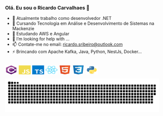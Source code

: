 ### Olá. Eu sou o Ricardo Carvalhaes 👋
<div> 


- 🔭 Atualmente trabalho como desenvolvedor .NET 
- 🌱 Cursando Tecnologia em Análise e Desenvolvimento de Sistemas na Mackenzie
- 📘 Estudando AWS e Angular
- 🤔 I’m looking for help with ...
- 📫 Contate-me no email: ricardo.sribeiro@outlook.com
- ⚡ Brincando com Apache Kafka, Java, Python, NestJs, Docker...

  
<div style="display: inline_block"><br>
  <img align="center" alt="Rafa-Csharp" height="30" width="40" src="https://raw.githubusercontent.com/devicons/devicon/master/icons/csharp/csharp-original.svg">
  <img align="center" alt="Rafa-Js" height="30" width="40" src="https://raw.githubusercontent.com/devicons/devicon/master/icons/javascript/javascript-plain.svg">
  <img align="center" alt="Rafa-Ts" height="30" width="40" src="https://raw.githubusercontent.com/devicons/devicon/master/icons/typescript/typescript-plain.svg">
  <img align="center" alt="Rafa-React" height="30" width="40" src="https://raw.githubusercontent.com/devicons/devicon/master/icons/react/react-original.svg">
  <img align="center" alt="Rafa-HTML" height="30" width="40" src="https://raw.githubusercontent.com/devicons/devicon/master/icons/html5/html5-original.svg">
  <img align="center" alt="Rafa-CSS" height="30" width="40" src="https://raw.githubusercontent.com/devicons/devicon/master/icons/css3/css3-original.svg">
  <img align="center" alt="Rafa-Python" height="30" width="40" src="https://raw.githubusercontent.com/devicons/devicon/master/icons/python/python-original.svg">
 </div>

  ![Snake animation](https://github.com/ricardosribeiro/ricardosribeiro/blob/output/github-contribution-grid-snake.svg)
  
</div>
